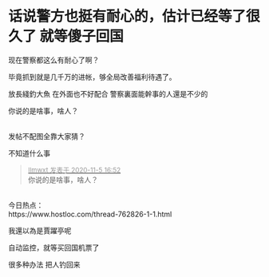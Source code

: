 # 话说警方也挺有耐心的，估计已经等了很久了 就等傻子回国


现在警察都这么有耐心了啊？<img src="static/image/smiley/default/lol.gif" smilieid="12" border="0" alt="" /> 

毕竟抓到就是几千万的进帐，够全局改善福利待遇了。

放長綫釣大魚 在外面也不好配合 警察裏面能幹事的人還是不少的 

你说的是啥事，啥人？<br />
<br />
<img src="static/image/smiley/default/shocked.gif" smilieid="6" border="0" alt="" /><img src="static/image/smiley/default/shocked.gif" smilieid="6" border="0" alt="" /><img src="static/image/smiley/default/shocked.gif" smilieid="6" border="0" alt="" />

发帖不配图全靠大家猜？<img id="aimg_ySopG" onclick="zoom(this, this.src, 0, 0, 0)" class="zoom" src="https://cdn.jsdelivr.net/gh/hishis/forum-master/public/images/patch.gif" onmouseover="img_onmouseoverfunc(this)" onload="thumbImg(this)" border="0" alt="" />

不知道什么事

<div class="quote"><blockquote><font size="2"><a href="https://www.hostloc.com/forum.php?mod=redirect&amp;goto=findpost&amp;pid=9407431&amp;ptid=762857" target="_blank"><font color="#999999">llmwxt 发表于 2020-11-5 16:52</font></a></font><br />
你说的是啥事，啥人？</blockquote></div><br />
今日热点：<br />
https://www.hostloc.com/thread-762826-1-1.html

我還以為是賈躍亭呢<img src="static/image/smiley/default/lol.gif" smilieid="12" border="0" alt="" />

自动监控，就等买回国机票了

很多种办法 把人钓回来
